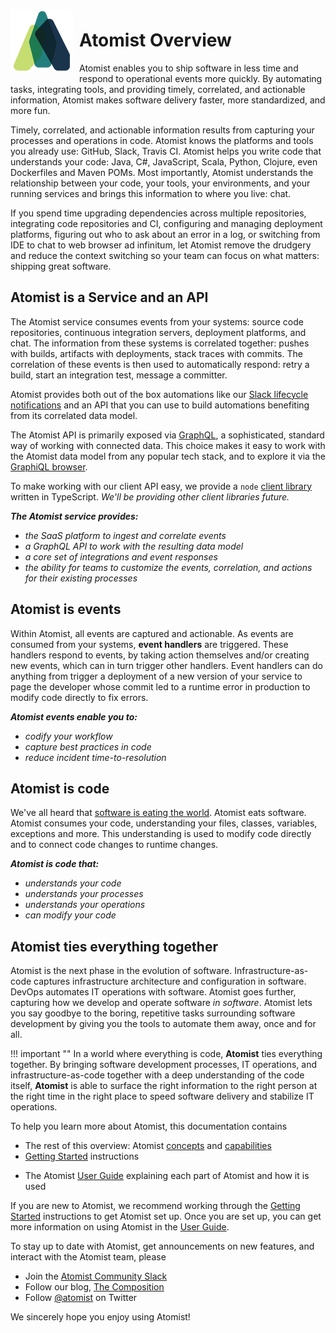 <img style="float:left; margin-top:7px; margin-right:10px; margin-bottom:10px; margin-left:0px;" src="images/atomist-logo.png" height="100px" width="100px" alt="Atomist logo"/>

# Atomist Overview

Atomist enables you to ship software in less time and respond to
operational events more quickly.  By automating tasks, integrating
tools, and providing timely, correlated, and actionable information,
Atomist makes software delivery faster, more standardized, and more
fun.

Timely, correlated, and actionable information results from capturing
your processes and operations in code.  Atomist knows the platforms
and tools you already use: GitHub, Slack, Travis CI.  Atomist
helps you write code that understands your code: Java, C#, JavaScript, Scala, Python, Clojure,
even Dockerfiles and Maven POMs.  Most importantly, Atomist
understands the relationship between your code, your tools, your
environments, and your running services and brings this information to
where you live: chat.

If you spend time upgrading dependencies across multiple repositories,
integrating code repositories and CI, configuring and managing
deployment platforms, figuring out who to ask about an error in a log,
or switching from IDE to chat to web browser ad infinitum, let Atomist
remove the drudgery and reduce the context switching so your team can
focus on what matters: shipping great software.

## Atomist is a Service and an API

The Atomist service consumes events from your systems: source code
repositories, continuous integration servers, deployment platforms,
and chat.  The information from these systems is correlated together:
pushes with builds, artifacts with deployments, stack traces with
commits.  The correlation of these events is then used to
automatically respond: retry a build, start an integration test,
message a committer.

Atomist provides both out of the box automations like our [Slack lifecycle notifications](https://the-composition.com/move-fast-and-dont-break-things-run-development-from-slack-3e4de5318e3f) and an API that you can use to build automations benefiting from its correlated data model.

The Atomist API is primarily exposed via [GraphQL](http://graphql.org), a sophisticated, standard way of working with connected data. This choice makes it easy to work with the Atomist data model from any popular tech stack, and to explore it via the [GraphiQL browser](https://github.com/graphql/graphiql).

To make working with our client API easy, we provide a `node` [client library](https://github.com/atomist/automation-client-ts) written in TypeScript.
*We'll be providing other client libraries future.*

***The Atomist service provides:***

-   *the SaaS platform to ingest and correlate events*
-   *a GraphQL API to work with the resulting data model*
-   *a core set of integrations and event responses*
-   *the ability for teams to customize the events, correlation, and
    actions for their existing processes*

## Atomist is events

Within Atomist, all events are captured and actionable.  As events are
consumed from your systems, **event handlers** are triggered.  These
handlers respond to events, by taking action themselves and/or
creating new events, which can in turn trigger other handlers.  Event
handlers can do anything from trigger a deployment of a new version of
your service to page the developer whose commit led to a runtime error
in production to modify code directly to fix errors.

***Atomist events enable you to:***

-   *codify your workflow*
-   *capture best practices in code*
-   *reduce incident time-to-resolution*

## Atomist is code

We've all heard that [software is eating the world][eating].  Atomist
eats software.  Atomist consumes your code, understanding your files,
classes, variables, exceptions and more.  This understanding is used
to modify code directly and to connect code changes to runtime
changes.

[eating]: https://a16z.com/2016/08/20/why-software-is-eating-the-world/

***Atomist is code that:***

-   *understands <span class="highlight">your</span> code*
-   *understands your processes*
-   *understands your operations*
-   *can <span class="highlight">modify</span> your code*

## Atomist ties everything together

Atomist is the next phase in the evolution of software.
Infrastructure-as-code captures infrastructure architecture and
configuration in software.  DevOps automates IT operations with
software.  Atomist goes further, capturing how we develop and operate
software *in software*.  Atomist lets you say goodbye to the boring,
repetitive tasks surrounding software development by giving you the
tools to automate them away, once and for all.

!!! important ""
    <span class="major-point">In a world where everything is code,
    **Atomist** ties everything together.  By bringing software
    development processes, IT operations, and infrastructure-as-code
    together with a deep understanding of the code itself, **Atomist**
    is able to surface the right information to the right person at
    the right time in the right place to speed software delivery and
    stabilize IT operations.</span>

To help you learn more about Atomist, this documentation contains

-   The rest of this overview: Atomist [concepts][]
    and [capabilities][]
-   [Getting Started][getting-started] instructions
<!-- -   Learn how to customize Atomist by working through
    our [Tutorials][tutorials] -->
-   The Atomist [User Guide][user-guide] explaining each part of
    Atomist and how it is used

If you are new to Atomist, we recommend working through
the [Getting Started][getting-started] instructions to get Atomist set
up.  Once you are set up, you can get more information on using
Atomist in the [User Guide][user-guide].

[concepts]: concepts.md (Overview - Atomist Concepts)
[capabilities]: capabilities.md (Overview - Atomist Capabilities)
[getting-started]: getting-started/index.md (Atomist Getting Started)
[tutorials]: tutorials/index.md (Atomist Tutorials)
[user-guide]: user-guide/index.md (Atomist User Guide)
[refdoc]: reference/index.md (Atomist Reference Documentation)

To stay up to date with Atomist, get announcements on new features,
and interact with the Atomist team, please

-   Join the [Atomist Community Slack][slack]
-   Follow our blog, [The Composition][composition]
-   Follow [@atomist][twitter] on Twitter

[slack]: https://join.atomist.com/ (Atomist Community Slack)
[composition]: https://the-composition.com/ (Atomist Blog)
[twitter]: https://twitter.com/atomist (@atomist on Twitter)

We sincerely hope you enjoy using Atomist!
